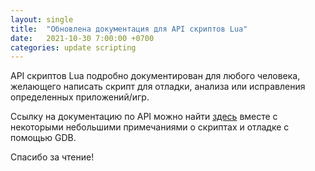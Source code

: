 ```yaml
---
layout: single
title:  "Обновлена документация для API скриптов Lua"
date:   2021-10-30 7:00:00 +0700
categories: update scripting
---
```


API скриптов Lua подробно документирован для любого человека, желающего написать скрипт для отладки, анализа или исправления определенных приложений/игр.

Ссылку на документацию по API можно найти [здесь](https://12z1.com/docs/topics/scriptingnote.md.html) вместе с некоторыми небольшими примечаниями о скриптах и отладке с помощью GDB.

Спасибо за чтение!